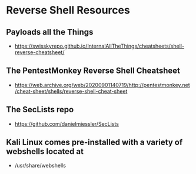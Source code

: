 # Reverse Shell Resources

## Payloads all the Things
- https://swisskyrepo.github.io/InternalAllTheThings/cheatsheets/shell-reverse-cheatsheet/

## The PentestMonkey Reverse Shell Cheatsheet
- https://web.archive.org/web/20200901140719/http://pentestmonkey.net/cheat-sheet/shells/reverse-shell-cheat-sheet

## The SecLists repo
- https://github.com/danielmiessler/SecLists

## Kali Linux comes pre-installed with a variety of webshells located at
- /usr/share/webshells

